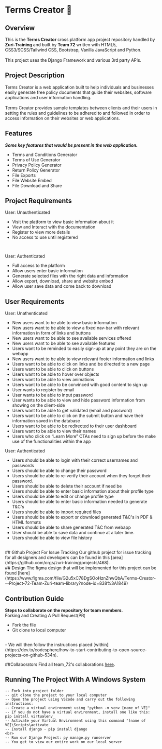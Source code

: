 # Terms Creator :muscle:

## Overview
This is the **Terms Creator** cross platform app project repository handled by **Zuri-Training** and built by **Team 72** written with HTML5, CSS3/SCSS/Tailwind CSS, Bootstrap, Vanilla JavaScript and Python.
<br />
<br />
This project uses the Django Framework and various 3rd party APIs.

## Project Description
Terms Creator is a web application built to help individuals and businesses easily generate free policy documents that guide their websites, software applications and user information handling. 
<br />
<br />
Terms Creator provides sample templates between clients and their users in setting the rules and guidelines to be adhered to and followed in order to access information on their websites or web applications.

## Features
***Some key features that would be present in the web application.***
- Terms and Conditions Generator
- Terms of Use Generator
- Privacy Policy Generator
- Return Policy Generator
- File Exports
- File Website Embed
- File Download and Share

## Project Requirements
User: Unauthenticated
<br />
- Visit the platform to view basic information about it
- View and Interact with the documentation
- Register to view more details
- No access to use until registered
<br />

User: Authenticated
<br />
- Full access to the platform
- Allow users enter basic information
- Generate selected files with the right data and information
- Allow export, download, share and website embed
- Allow user save data and come back to download

## User Requirements
User: Unathenticated
<br/>
- New users want to be able to view basic information
- New users want to be able to view a fixed nav-bar with relevant information in form of links and buttons
- New users want to be able to see available services offered 
- New users want to be able to see available features
- Users want to be reminded to easily sign-up at any point they are on the webapp
- New users want to be able to view relevant footer information and links
- Users want to be able to click on links and be directed to a new page
- Users want to be able to click on buttons
- Users want to be able to hover over objects
- Users want to be able to view animations
- Users want to be able to be convinced with good content to sign up
- User wants to register by email
- User wants to be able to input password
- User wants to be able to view and hide password information from showing on the client-side
- Users want to be able to get validated (email and password)
- Users want to be able to click on the submit button and have their information saved in the database
- Users want to be able to be redirected to their user dashboard
- Users want to be able to view their names
- Users who click on “Learn More” CTAs need to sign up before the make use of the functionalities within the app

User: Authenticated
<br/>
- Users should be able to login with their correct usernames and passwords
- Users should be able to change their password
- Users should be able to re-verify their account when they forget their password.
- Users should be able to delete their account if need be
- Users should be able to enter basic information about their profile type
- Users should be able to edit or change profile type
- Users should be able to enter basic information needed to generate T&C's
- Users should be able to import required files
- Users should be able to export or download generated T&C's in PDF & HTML formats
- Users should be able to share generated T&C from webapp
- User should be able to save data and continue at a later time.
- Users should be able to view file history
<br />
## Github Project For Issue Tracking
Our github project for issue tracking for all designers and developers can be found in this [area](https://github.com/orgs/zuri-training/projects/468).
<br />
## Design
The figma design that will be implemented for this project can be found [here](https://www.figma.com/file/G2u5xC78DgSOoHznZhwQbA/Terms-Creator---Project-72-Team-Zuri-team-library?node-id=838%3A1849)

## Contribution Guide
**Steps to collaborate on the repository for team members.**
<br/>
Forking and Creating A Pull Request(PR)
- Fork the file
- Git clone to local computer
<br />
- We will then follow the instructions placed [within](https://dev.to/codesphere/how-to-start-contributing-to-open-source-projects-on-github-534n).

##Collaborators
Find all team_72's collaborations [here](https://github.com/zuri-training/t_c_gen_team_72/graphs/contributors).

## Running The Project With A Windows System
```
-- Fork into project folder
-- git clone the project to your local computer
-- Open the project using VScode and carry out the following instructions:
-- Create a virtual environment using "python -m venv [name of VE]"
-- If you do not have a virtual environment, install one like this: pip install virtualenv_
-- Activate your Virtual Environment using this command "[name of VE]\Scripts\activate
-- Install django - pip install django
<br>
-- Run our Django Project: py manage.py runserver
-- You get to view our entire work on our local server
```

















